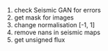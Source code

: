 1. check Seismic GAN for errors
2. get mask for images
3. change normalisation [-1, 1]
4. remove nans in seismic maps
5. get unsigned flux